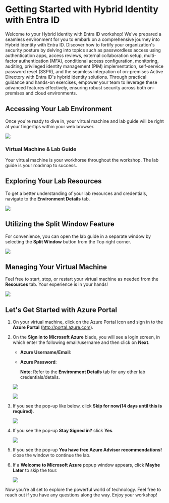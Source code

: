 # Getting Started with Hybrid Identity with Entra ID

Welcome to your Hybrid identity with Entra ID workshop! We've prepared a seamless environment for you to embark on a comprehensive journey into Hybrid Identity with Entra ID. Discover how to fortify your organization's security posture by delving into topics such as passwordless access using authentication apps, access reviews, external collaboration setup, multi-factor authentication (MFA), conditional access configuration, monitoring, auditing, privileged identity management (PIM) implementation, self-service password reset (SSPR), and the seamless integration of on-premises Active Directory with Entra ID's hybrid identity solutions. Through practical guidance and hands-on exercises, empower your team to leverage these advanced features effectively, ensuring robust security across both on-premises and cloud environments.

## Accessing Your Lab Environment

Once you're ready to dive in, your virtual machine and lab guide will be right at your fingertips within your web browser.

![](../media/intro1.png)

### Virtual Machine & Lab Guide
 
Your virtual machine is your workhorse throughout the workshop. The lab guide is your roadmap to success.

## Exploring Your Lab Resources
 
To get a better understanding of your lab resources and credentials, navigate to the **Environment Details** tab.

![](../media/g2nn.png)

## Utilizing the Split Window Feature
 
For convenience, you can open the lab guide in a separate window by selecting the **Split Window** button from the Top right corner.

![](../media/splitwindow1.png)
 
## Managing Your Virtual Machine
 
Feel free to start, stop, or restart your virtual machine as needed from the **Resources** tab. Your experience is in your hands!

![](../media/resources.png)

## Let's Get Started with Azure Portal

1. On your virtual machine, click on the Azure Portal icon and sign in to the **Azure Portal** (<http://portal.azure.com>).

1. On the **Sign in to Microsoft Azure** blade, you will see a login screen, in which enter the following email/username and then click on **Next**.  

   * **Azure Username/Email**:  <inject key="AzureAdUserEmail"></inject> 
   * **Azure Password**:  <inject key="AzureAdUserPassword"></inject>

        **Note**: Refer to the **Environment Details** tab for any other lab credentials/details.

    ![](../media/g1.jpg)
  
    ![](../media/g2.jpg)
  
1. If you see the pop-up like below, click **Skip for now(14 days until this is required)**.

    ![](../media/g6.png)

1. If you see the pop-up **Stay Signed in?** click **Yes**.

    ![](../media/g3.jpg)

1. If you see the pop-up **You have free Azure Advisor recommendations!** close the window to continue the lab. 

1. If a **Welcome to Microsoft Azure** popup window appears, click **Maybe Later** to skip the tour.

    ![](../media/g4.jpg)

Now you're all set to explore the powerful world of technology. Feel free to reach out if you have any questions along the way. Enjoy your workshop!

